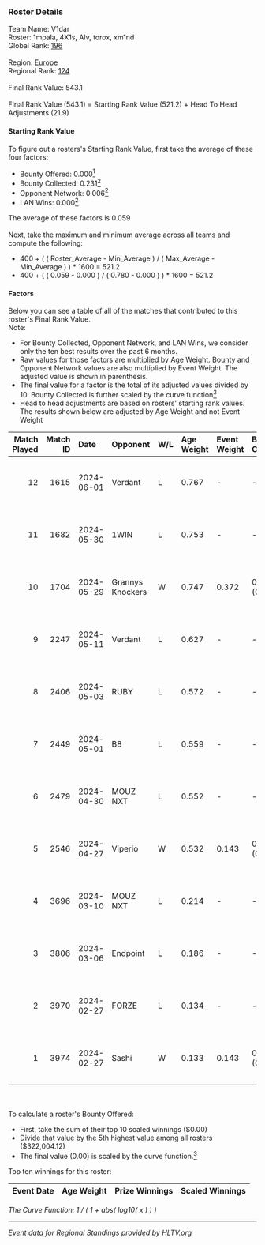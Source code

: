 ### Roster Details<br />
Team Name: V1dar<br />
Roster: 1mpala, 4X1s, Alv, torox, xm1nd<br />
Global Rank: [196](../standings_global.md)<br />
<br />
Region: [Europe]( ../standings_europe.md)<br />
Regional Rank: [124]( ../standings_europe.md)<br />
<br />
Final Rank Value:  543.1<br />
<br />
Final Rank Value (543.1) = Starting Rank Value (521.2) + Head To Head Adjustments (21.9)<br />

#### Starting Rank Value<br />
To figure out a rosters's Starting Rank Value, first take the average of these four factors:<br />
- Bounty Offered: 0.000[<sup>1</sup>](#table2)
- Bounty Collected: 0.231[<sup>2</sup>](#table1)
- Opponent Network: 0.006[<sup>2</sup>](#table1)
- LAN Wins: 0.000[<sup>2</sup>](#table1)

The average of these factors is 0.059<br />
<br />
Next, take the maximum and minimum average across all teams and compute the following:<br />
- 400 + ( ( Roster_Average - Min_Average ) / ( Max_Average - Min_Average ) ) * 1600 = 521.2
- 400 + ( ( 0.059 - 0.000 ) / ( 0.780 - 0.000 ) ) * 1600 = 521.2


#### Factors<br />
Below you can see a table of all of the matches that contributed to this roster's Final Rank Value.<br />
Note:<br />

- For Bounty Collected, Opponent Network, and LAN Wins, we consider only the ten best results over the past 6 months.
- Raw values for those factors are multiplied by Age Weight. Bounty and Opponent Network values are also multiplied by Event Weight. The adjusted value is shown in parenthesis.
- The final value for a factor is the total of its adjusted values divided by 10. Bounty Collected is further scaled by the curve function[<sup>3</sup>](#curveFunction)
- Head to head adjustments are based on rosters' starting rank values. The results shown below are adjusted by Age Weight and not Event Weight
<span id="table1"></span><br />


| Match Played | Match ID | Date       | Opponent         | W/L | Age Weight | Event Weight | Bounty Collected | Opponent Network | LAN Wins  | H2H Adj. | Roster                          |
| -: | -: | :- | :- | :- | :- | :- | :- | :- | :- | -: | :- |
|           12 |     1615 | 2024-06-01 | Verdant          | L   | 0.767      | -            | -                | -                | -         |    -2.85 | 1mpala, 4X1s, Alv, torox, xm1nd |
|           11 |     1682 | 2024-05-30 | 1WIN             | L   | 0.753      | -            | -                | -                | -         |    -1.54 | 1mpala, 4X1s, Alv, torox, xm1nd |
|           10 |     1704 | 2024-05-29 | Grannys Knockers | W   | 0.747      | 0.372        | 0.004 (0.001)    | 0.128 (0.036)    | 0 (0.000) |    18.77 | 1mpala, 4X1s, Alv, torox, xm1nd |
|            9 |     2247 | 2024-05-11 | Verdant          | L   | 0.627      | -            | -                | -                | -         |    -1.86 | 1mpala, 4X1s, Alv, torox, xm1nd |
|            8 |     2406 | 2024-05-03 | RUBY             | L   | 0.572      | -            | -                | -                | -         |    -1.88 | 1mpala, 4X1s, Alv, torox, xm1nd |
|            7 |     2449 | 2024-05-01 | B8               | L   | 0.559      | -            | -                | -                | -         |    -0.96 | 1mpala, 4X1s, Alv, torox, xm1nd |
|            6 |     2479 | 2024-04-30 | MOUZ NXT         | L   | 0.552      | -            | -                | -                | -         |    -0.97 | 1mpala, 4X1s, Alv, torox, xm1nd |
|            5 |     2546 | 2024-04-27 | Viperio          | W   | 0.532      | 0.143        | 0.001 (0.000)    | 0.037 (0.003)    | 0 (0.000) |    10.61 | 1mpala, 4X1s, Alv, torox, xm1nd |
|            4 |     3696 | 2024-03-10 | MOUZ NXT         | L   | 0.214      | -            | -                | -                | -         |    -0.35 | 1mpala, 4X1s, Alv, lom1k, torox |
|            3 |     3806 | 2024-03-06 | Endpoint         | L   | 0.186      | -            | -                | -                | -         |    -0.68 | 1mpala, 4X1s, Alv, lom1k, torox |
|            2 |     3970 | 2024-02-27 | FORZE            | L   | 0.134      | -            | -                | -                | -         |    -0.49 | 1mpala, 4X1s, Alv, lom1k, torox |
|            1 |     3974 | 2024-02-27 | Sashi            | W   | 0.133      | 0.143        | 0.184 (0.004)    | 0.983 (0.019)    | 0 (0.000) |     4.08 | 1mpala, 4X1s, Alv, lom1k, torox |

<br />
<span id="table2"></span><br />
To calculate a roster's Bounty Offered:<br />

- First, take the sum of their top 10 scaled winnings ($0.00)
- Divide that value by the 5th highest value among all rosters ($322,004.12)
- The final value (0.00) is scaled by the curve function.[<sup>3</sup>](#curveFunction)

Top ten winnings for this roster:<br />

| Event Date | Age Weight | Prize Winnings | Scaled Winnings |
| :- | -: | :- | :- |


<span id="curveFunction"></span>_The Curve Function: 1 / ( 1 + abs( log10( x ) ) )_<br />

---
_Event data for Regional Standings provided by HLTV.org_<br />
